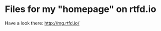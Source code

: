Files for my "homepage" on rtfd.io
==================================

Have a look there: http://mg.rtfd.io/
